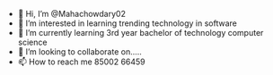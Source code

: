 - 👋 Hi, I’m @Mahachowdary02
- 👀 I’m interested in learning trending technology  in software 
- 🌱 I’m currently learning 3rd year  bachelor of technology  computer science 
- 💞️ I’m looking to collaborate on.....
- 📫 How to reach me 85002 66459 

<!---
Mahachowdary02/Mahachowdary02 is a ✨ special ✨ repository because its `README.md` (this file) appears on your GitHub profile.
You can click the Preview link to take a look at your changes.
--->
